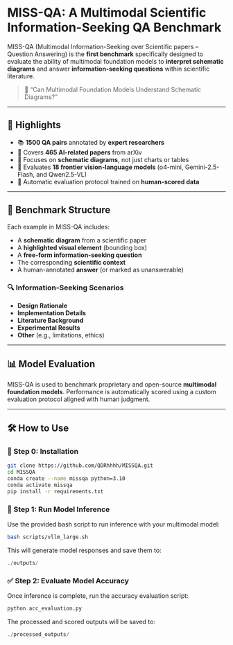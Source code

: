 # MISS-QA: A Multimodal Scientific Information-Seeking QA Benchmark

MISS-QA (Multimodal Information-Seeking over Scientific papers – Question Answering) is the **first benchmark** specifically designed to evaluate the ability of multimodal foundation models to **interpret schematic diagrams** and answer **information-seeking questions** within scientific literature.

> 🔬 “Can Multimodal Foundation Models Understand Schematic Diagrams?”

------

## 🌟 Highlights

- 📚 **1500 QA pairs** annotated by **expert researchers**
- 📄 Covers **465 AI-related papers** from arXiv
- 🎯 Focuses on **schematic diagrams**, not just charts or tables
- 🤖 Evaluates **18 frontier vision-language models** (o4-mini, Gemini-2.5-Flash, and Qwen2.5-VL)
- 🧠 Automatic evaluation protocol trained on **human-scored data**

------

## 🧩 Benchmark Structure

Each example in MISS-QA includes:

- A **schematic diagram** from a scientific paper
- A **highlighted visual element** (bounding box)
- A **free-form information-seeking question**
- The corresponding **scientific context**
- A human-annotated **answer** (or marked as unanswerable)

### 🔍 Information-Seeking Scenarios

- **Design Rationale**
- **Implementation Details**
- **Literature Background**
- **Experimental Results**
- **Other** (e.g., limitations, ethics)

------

## 📊 Model Evaluation

MISS-QA is used to benchmark proprietary and open-source **multimodal foundation models**. Performance is automatically scored using a custom evaluation protocol aligned with human judgment.

------

## 🛠️ How to Use

### 🔁 Step 0: Installation

```bash
git clone https://github.com/QDRhhhh/MISSQA.git
cd MISSQA
conda create --name missqa python=3.10
conda activate missqa
pip install -r requirements.txt
```

### 🔁 Step 1: Run Model Inference

Use the provided bash script to run inference with your multimodal model:

```bash
bash scripts/vllm_large.sh
```

This will generate model responses and save them to:

```swift
./outputs/
```

### ✅ Step 2: Evaluate Model Accuracy

Once inference is complete, run the accuracy evaluation script:

```bash
python acc_evaluation.py
```

The processed and scored outputs will be saved to:

```swift
./processed_outputs/
```

